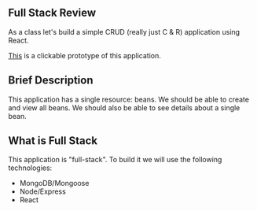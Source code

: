 ## Full Stack Review 

As a class let's build a simple CRUD (really just C & R) application using React.

[This](https://wn72njl09l.codesandbox.io/) is a clickable prototype of this application. 

## Brief Description 

This application has a single resource: beans. We should be able to create and view all beans. We should also be able to see details about a single bean.

## What is Full Stack 

This application is "full-stack". To build it we will use the following technologies: 

* MongoDB/Mongoose 
* Node/Express 
* React
